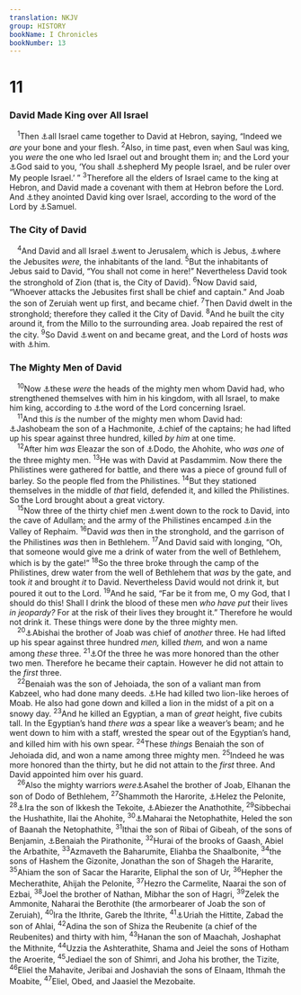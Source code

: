 ```yaml
---
translation: NKJV
group: HISTORY
bookName: I Chronicles 
bookNumber: 13
---
```


<div class="title"><h1>11</h1><h3>David Made King over All Israel</h3></div>
<span class="verse 1su_11_1"> <sup>1</sup>Then <a data-toggle="tooltip" data-placement="bottom" title="2 Sam. 5:1">⚓</a>all Israel came together to David at Hebron, saying, “Indeed we <i>are</i> your bone and your flesh. </span>
<span class="verse 1su_11_2"><sup>2</sup>Also, in time past, even when Saul was king, you <i>were</i> the one who led Israel out and brought them in; and the Lord your <a data-toggle="tooltip" data-placement="bottom" title="1 Sam. 16:1–3; Ps. 78:70–72">⚓</a>God said to you, ‘You shall <a data-toggle="tooltip" data-placement="bottom" title="2 Sam. 7:7">⚓</a>shepherd My people Israel, and be ruler over My people Israel.’ ” </span>
<span class="verse 1su_11_3"><sup>3</sup>Therefore all the elders of Israel came to the king at Hebron, and David made a covenant with them at Hebron before the Lord. And <a data-toggle="tooltip" data-placement="bottom" title="2 Sam. 5:3">⚓</a>they anointed David king over Israel, according to the word of the Lord by <a data-toggle="tooltip" data-placement="bottom" title="1 Sam. 16:1, 4, 12, 13">⚓</a>Samuel.<br/></span>
<div class="title"><h3>The City of David</h3></div>
<span class="verse 1su_11_4"> <sup>4</sup>And David and all Israel <a data-toggle="tooltip" data-placement="bottom" title="2 Sam. 5:6">⚓</a>went to Jerusalem, which is Jebus, <a data-toggle="tooltip" data-placement="bottom" title="Josh. 15:8, 63; Judg. 1:21; 19:10, 11">⚓</a>where the Jebusites <i>were,</i> the inhabitants of the land. </span>
<span class="verse 1su_11_5"><sup>5</sup>But the inhabitants of Jebus said to David, “You shall not come in here!” Nevertheless David took the stronghold of Zion (that is, the City of David). </span>
<span class="verse 1su_11_6"><sup>6</sup>Now David said, “Whoever attacks the Jebusites first shall be chief and captain.” And Joab the son of Zeruiah went up first, and became chief. </span>
<span class="verse 1su_11_7"><sup>7</sup>Then David dwelt in the stronghold; therefore they called it the City of David. </span>
<span class="verse 1su_11_8"><sup>8</sup>And he built the city around it, from the Millo to the surrounding area. Joab repaired the rest of the city. </span>
<span class="verse 1su_11_9"><sup>9</sup>So David <a data-toggle="tooltip" data-placement="bottom" title="2 Sam. 3:1">⚓</a>went on and became great, and the Lord of hosts <i>was</i> with <a data-toggle="tooltip" data-placement="bottom" title="1 Sam. 16:18">⚓</a>him.<br/></span>
<div class="title"><h3>The Mighty Men of David</h3></div>
<span class="verse 1su_11_10"> <sup>10</sup>Now <a data-toggle="tooltip" data-placement="bottom" title="2 Sam. 23:8">⚓</a>these <i>were</i> the heads of the mighty men whom David had, who strengthened themselves with him in his kingdom, with all Israel, to make him king, according to <a data-toggle="tooltip" data-placement="bottom" title="1 Sam. 16:1, 12">⚓</a>the word of the Lord concerning Israel.<br/></span>
<span class="verse 1su_11_11"> <sup>11</sup>And this <i>is</i> the number of the mighty men whom David had: <a data-toggle="tooltip" data-placement="bottom" title="1 Chr. 27:2">⚓</a>Jashobeam the son of a Hachmonite, <a data-toggle="tooltip" data-placement="bottom" title="1 Chr. 12:18">⚓</a>chief of the captains; he had lifted up his spear against three hundred, killed <i>by</i> <i>him</i> at one time.<br/></span>
<span class="verse 1su_11_12"> <sup>12</sup>After him <i>was</i> Eleazar the son of <a data-toggle="tooltip" data-placement="bottom" title="1 Chr. 27:4">⚓</a>Dodo, the Ahohite, who <i>was</i> <i>one</i> of the three mighty men. </span>
<span class="verse 1su_11_13"><sup>13</sup>He was with David at Pasdammim. Now there the Philistines were gathered for battle, and there was a piece of ground full of barley. So the people fled from the Philistines. </span>
<span class="verse 1su_11_14"><sup>14</sup>But they stationed themselves in the middle of <i>that</i> field, defended it, and killed the Philistines. So the Lord brought about a great victory.<br/></span>
<span class="verse 1su_11_15"> <sup>15</sup>Now three of the thirty chief men <a data-toggle="tooltip" data-placement="bottom" title="2 Sam. 23:13">⚓</a>went down to the rock to David, into the cave of Adullam; and the army of the Philistines encamped <a data-toggle="tooltip" data-placement="bottom" title="2 Sam. 5:18; 1 Chr. 14:9">⚓</a>in the Valley of Rephaim. </span>
<span class="verse 1su_11_16"><sup>16</sup>David <i>was</i> then in the stronghold, and the garrison of the Philistines <i>was</i> then in Bethlehem. </span>
<span class="verse 1su_11_17"><sup>17</sup>And David said with longing, “Oh, that someone would give me a drink of water from the well of Bethlehem, which is by the gate!” </span>
<span class="verse 1su_11_18"><sup>18</sup>So the three broke through the camp of the Philistines, drew water from the well of Bethlehem that <i>was</i> by the gate, and took <i>it</i> and brought <i>it</i> to David. Nevertheless David would not drink it, but poured it out to the Lord. </span>
<span class="verse 1su_11_19"><sup>19</sup>And he said, “Far be it from me, O my God, that I should do this! Shall I drink the blood of these men <i>who</i> <i>have</i> <i>put</i> their lives <i>in</i> <i>jeopardy?</i> For at the risk of their lives they brought it.” Therefore he would not drink it. These things were done by the three mighty men.<br/></span>
<span class="verse 1su_11_20"> <sup>20</sup><a data-toggle="tooltip" data-placement="bottom" title="2 Sam. 23:18; 1 Chr. 18:12">⚓</a>Abishai the brother of Joab was chief of <i>another</i> three. He had lifted up his spear against three hundred <i>men,</i> killed <i>them,</i> and won a name among <i>these</i> three. </span>
<span class="verse 1su_11_21"><sup>21</sup><a data-toggle="tooltip" data-placement="bottom" title="2 Sam. 23:19">⚓</a>Of the three he was more honored than the other two men. Therefore he became their captain. However he did not attain to the <i>first</i> three.<br/></span>
<span class="verse 1su_11_22"> <sup>22</sup>Benaiah was the son of Jehoiada, the son of a valiant man from Kabzeel, who had done many deeds. <a data-toggle="tooltip" data-placement="bottom" title="2 Sam. 23:20">⚓</a>He had killed two lion-like heroes of Moab. He also had gone down and killed a lion in the midst of a pit on a snowy day. </span>
<span class="verse 1su_11_23"><sup>23</sup>And he killed an Egyptian, a man of <i>great</i> height, five cubits tall. In the Egyptian’s hand <i>there</i> <i>was</i> a spear like a weaver’s beam; and he went down to him with a staff, wrested the spear out of the Egyptian’s hand, and killed him with his own spear. </span>
<span class="verse 1su_11_24"><sup>24</sup>These <i>things</i> Benaiah the son of Jehoiada did, and won a name among three mighty men. </span>
<span class="verse 1su_11_25"><sup>25</sup>Indeed he was more honored than the thirty, but he did not attain to the <i>first</i> three. And David appointed him over his guard.<br/></span>
<span class="verse 1su_11_26"> <sup>26</sup>Also the mighty warriors <i>were</i><a data-toggle="tooltip" data-placement="bottom" title="2 Sam. 23:24">⚓</a>Asahel the brother of Joab, Elhanan the son of Dodo of Bethlehem, </span>
<span class="verse 1su_11_27"><sup>27</sup>Shammoth the Harorite, <a data-toggle="tooltip" data-placement="bottom" title="2 Sam. 23:26; 1 Chr. 27:10">⚓</a>Helez the Pelonite, </span>
<span class="verse 1su_11_28"><sup>28</sup><a data-toggle="tooltip" data-placement="bottom" title="1 Chr. 27:9">⚓</a>Ira the son of Ikkesh the Tekoite, <a data-toggle="tooltip" data-placement="bottom" title="1 Chr. 27:12">⚓</a>Abiezer the Anathothite, </span>
<span class="verse 1su_11_29"><sup>29</sup>Sibbechai the Hushathite, Ilai the Ahohite, </span>
<span class="verse 1su_11_30"><sup>30</sup><a data-toggle="tooltip" data-placement="bottom" title="1 Chr. 27:13">⚓</a>Maharai the Netophathite, Heled the son of Baanah the Netophathite, </span>
<span class="verse 1su_11_31"><sup>31</sup>Ithai the son of Ribai of Gibeah, of the sons of Benjamin, <a data-toggle="tooltip" data-placement="bottom" title="1 Chr. 27:14">⚓</a>Benaiah the Pirathonite, </span>
<span class="verse 1su_11_32"><sup>32</sup>Hurai of the brooks of Gaash, Abiel the Arbathite, </span>
<span class="verse 1su_11_33"><sup>33</sup>Azmaveth the Baharumite, Eliahba the Shaalbonite, </span>
<span class="verse 1su_11_34"><sup>34</sup>the sons of Hashem the Gizonite, Jonathan the son of Shageh the Hararite, </span>
<span class="verse 1su_11_35"><sup>35</sup>Ahiam the son of Sacar the Hararite, Eliphal the son of Ur, </span>
<span class="verse 1su_11_36"><sup>36</sup>Hepher the Mecherathite, Ahijah the Pelonite, </span>
<span class="verse 1su_11_37"><sup>37</sup>Hezro the Carmelite, Naarai the son of Ezbai, </span>
<span class="verse 1su_11_38"><sup>38</sup>Joel the brother of Nathan, Mibhar the son of Hagri, </span>
<span class="verse 1su_11_39"><sup>39</sup>Zelek the Ammonite, Naharai the Berothite (the armorbearer of Joab the son of Zeruiah), </span>
<span class="verse 1su_11_40"><sup>40</sup>Ira the Ithrite, Gareb the Ithrite, </span>
<span class="verse 1su_11_41"><sup>41</sup><a data-toggle="tooltip" data-placement="bottom" title="2 Sam. 11">⚓</a>Uriah the Hittite, Zabad the son of Ahlai, </span>
<span class="verse 1su_11_42"><sup>42</sup>Adina the son of Shiza the Reubenite (a chief of the Reubenites) and thirty with him, </span>
<span class="verse 1su_11_43"><sup>43</sup>Hanan the son of Maachah, Joshaphat the Mithnite, </span>
<span class="verse 1su_11_44"><sup>44</sup>Uzzia the Ashterathite, Shama and Jeiel the sons of Hotham the Aroerite, </span>
<span class="verse 1su_11_45"><sup>45</sup>Jediael the son of Shimri, and Joha his brother, the Tizite, </span>
<span class="verse 1su_11_46"><sup>46</sup>Eliel the Mahavite, Jeribai and Joshaviah the sons of Elnaam, Ithmah the Moabite, </span>
<span class="verse 1su_11_47"><sup>47</sup>Eliel, Obed, and Jaasiel the Mezobaite.<br/></span>
